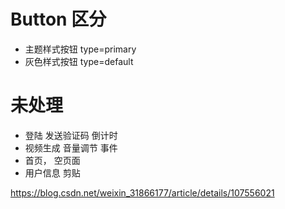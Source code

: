 
# Button 区分
+ 主题样式按钮 type=primary
+ 灰色样式按钮 type=default


# 未处理
+ 登陆 发送验证码 倒计时
+ 视频生成 音量调节 事件
+ 首页， 空页面
+ 用户信息 剪贴



https://blog.csdn.net/weixin_31866177/article/details/107556021